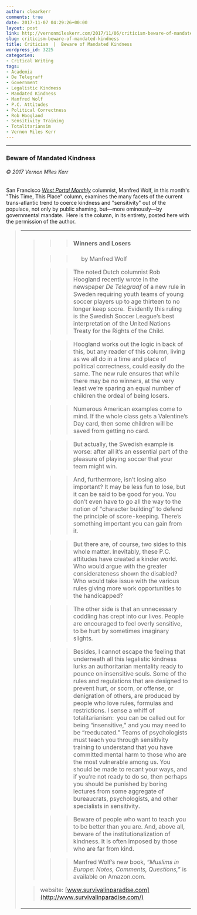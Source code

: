 ```yaml
---
author: clearkerr
comments: true
date: 2017-11-07 04:29:26+00:00
layout: post
link: http://vernonmileskerr.com/2017/11/06/criticism-beware-of-mandated-kindness/
slug: criticism-beware-of-mandated-kindness
title: Criticism  |  Beware of Mandated Kindness
wordpress_id: 3225
categories:
- Critical Writing
tags:
- Academia
- De Telegraff
- Government
- Legalistic Kindness
- Mandated Kindness
- Manfred Wolf
- P.C. Attitudes
- Political Correctness
- Rob Hoogland
- Sensitivity Training
- Totalitariansim
- Vernon Miles Kerr
---
```


* * *





### Beware of Mandated Kindness




###### © 2017 Vernon Miles Kerr


San Francisco [_West Portal Monthly_](http://sfnna.com/newspapers/west-portal-monthly/) columnist, Manfred Wolf, in this month's "This Time, This Place" column, examines the many facets of the current trans-atlantic trend to coerce kindness and "sensitivity" out of the populace, not only by public shaming, but—more ominously—by governmental mandate.  Here is the column, in its entirety, posted here with the permission of the author.


<blockquote>

> 
> 

> 
> 

> 
> 

> 
> 

> 
> 

> 
> 

> 
> 

> 
> 

> 
> 

> 
> 

> 
> 

> 
> 

> 
> 

> 
> 

> 
> 

> 
> 
<table cellpadding="0" role="presentation" class="Bs nH iY" >
<tbody >
<tr >

> <td class="Bu" >

> 
> 

> 
> 

> 
> 

> 
> 

> 
> 

> 
> 

> 
> 

> 
> 

> 
> 

> 
> 

> 
> 

> 
> 

> 
> 

> 
> 

> 
> 

> 
> 

> 
> <blockquote>

>> 
>> 

>> 
>> 

>> 
>> #### Winners and Losers
>> 
>> 

>> 
>> 

>> 
>>      by Manfred Wolf
>> 
>> 

>> 
>> 

>> 
>> The noted Dutch columnist Rob Hoogland recently wrote in the newspaper _De Telegraaf_ of a new rule in Sweden requiring youth teams of young soccer players up to age thirteen to no longer keep score.  Evidently this ruling is the Swedish Soccer League’s best interpretation of the United Nations Treaty for the Rights of the Child.
>> 
>> 

>> 
>> Hoogland works out the logic in back of this, but any reader of this column, living as we all do in a time and place of political correctness, could easily do the same. The new rule ensures that while there may be no winners, at the very least we’re sparing an equal number of children the ordeal of being losers.
>> 
>> 

>> 
>> Numerous American examples come to mind. If the whole class gets a Valentine’s Day card, then some children will be saved from getting no card.
>> 
>> 

>> 
>> But actually, the Swedish example is worse: after all it’s an essential part of the pleasure of playing soccer that your team might win.
>> 
>> 

>> 
>> And, furthermore, isn’t losing also important? It may be less fun to lose, but it can be said to be good for you. You don’t even have to go all the way to the notion of "character building” to defend the principle of score-keeping. There’s something important you can gain from it.
>> 
>> 

>> 
>> But there are, of course, two sides to this whole matter. Inevitably, these P.C. attitudes have created a kinder world. Who would argue with the greater considerateness shown the disabled? Who would take issue with the various rules giving more work opportunities to the handicapped?
>> 
>> 

>> 
>> The other side is that an unnecessary coddling has crept into our lives. People are encouraged to feel overly sensitive, to be hurt by sometimes imaginary slights.
>> 
>> 

>> 
>> Besides, I cannot escape the feeling that underneath all this legalistic kindness lurks an authoritarian mentality ready to pounce on insensitive souls. Some of the rules and regulations that are designed to prevent hurt, or scorn, or offense, or denigration of others, are produced by people who love rules, formulas and restrictions. I sense a whiff of totalitarianism:  you can be called out for being “insensitive," and you may need to be “reeducated." Teams of psychologists must teach you through sensitivity training to understand that you have committed mental harm to those who are the most vulnerable among us. You should be made to recant your ways, and if you’re not ready to do so, then perhaps you should be punished by boring lectures from some aggregate of bureaucrats, psychologists, and other specialists in sensitivity.
>> 
>> 

>> 
>> Beware of people who want to teach you to be better than you are. And, above all, beware of the institutionalization of kindness. It is often imposed by those who are far from kind.
>> 
>> 

>> 
>> 

>> 
>> Manfred Wolf’s new book, _“Muslims in Europe: Notes, Comments, Questions,_” is available on Amazon.com.
>> 
>> 

>> 
>> 

>> 
>> </blockquote>
> 
> 

> 
> 

> 
> website: [www.survivalinparadise.com](http://www.survivalinparadise.com/)
> 
> 

> 
> 

> 
> 

> 
> 

> 
> 

> 
> 

> 
> 

> 
> 

> 
> 

> 
> 

> 
> 

> 
> 

> 
> 

> 
> 

> 
> 

> 
> </td>
</tr>
</tbody>
</table>

> 
> 

> 
> 

> 
> 

> 
> 

> 
> 

> 
> 

> 
> 

> 
> 

> 
> 

> 
> 

> 
> 

> 
> 

> 
> 

> 
> 

> 
> 

> 
> </blockquote>
